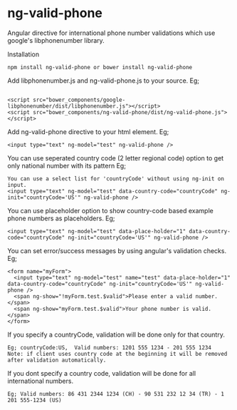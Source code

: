 # ng-valid-phone
Angular directive for international phone number validations which use google's libphonenumber library.

Installation
```
npm install ng-valid-phone or bower install ng-valid-phone
```

Add libphonenumber.js and ng-valid-phone.js to your source. Eg;
```

<script src="bower_components/google-libphonenumber/dist/libphonenumber.js"></script>
<script src="bower_components/ng-valid-phone/dist/ng-valid-phone.js"></script>
```

Add ng-valid-phone directive to your html element. Eg;
```
<input type="text" ng-model="test" ng-valid-phone />
```

You can use seperated country code (2 letter regional code) option to get only national number with its pattern Eg;
```
You can use a select list for 'countryCode' without using ng-init on input. 
<input type="text" ng-model="test" data-country-code="countryCode" ng-init="countryCode='US'" ng-valid-phone />
```

You can use placeholder option to show country-code based example phone numbers as placeholders. Eg;
```
<input type="text" ng-model="test" data-place-holder="1" data-country-code="countryCode" ng-init="countryCode='US'" ng-valid-phone />
```

You can set error/success messages by using angular's validation checks. Eg;
```
<form name="myForm">
  <input type="text" ng-model="test" name="test" data-place-holder="1" data-country-code="countryCode" ng-init="countryCode='US'" ng-valid-phone />
  <span ng-show="!myForm.test.$valid">Please enter a valid number.</span>
  <span ng-show="myForm.test.$valid">Your phone number is valid.</span>        
</form>
```

If you specify a countryCode, validation will be done only for that country. 
```
Eg; countryCode:US,  Valid numbers: 1201 555 1234 - 201 555 1234
Note: if client uses country code at the beginning it will be removed after validation automatically.
```

If you dont specify a country code, validation will be done for all international numbers.
```
Eg; Valid numbers: 86 431 2344 1234 (CH) - 90 531 232 12 34 (TR) - 1 201 555-1234 (US)
```
